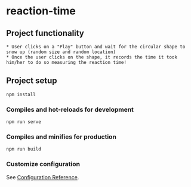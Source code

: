 # reaction-time

## Project functionality
```
* User clicks on a "Play" button and wait for the circular shape to snow up (random size and random location)
* Once the user clicks on the shape, it records the time it took him/her to do so measuring the reaction time!
```

## Project setup
```
npm install
```

### Compiles and hot-reloads for development
```
npm run serve
```

### Compiles and minifies for production
```
npm run build
```

### Customize configuration
See [Configuration Reference](https://cli.vuejs.org/config/).
